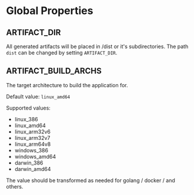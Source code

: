 # Global Properties

## ARTIFACT_DIR

All generated artifacts will be placed in /dist or it's subdirectories. The path `dist` can be changed by setting `ARTIFACT_DIR`.

## ARTIFACT_BUILD_ARCHS

The target architecture to build the application for.

Default value: `linux_amd64`

Supported values:

- linux_386
- linux_amd64
- linux_arm32v6
- linux_arm32v7
- linux_arm64v8
- windows_386
- windows_amd64
- darwin_386
- darwin_amd64

The value should be transformed as needed for golang / docker / and others.

